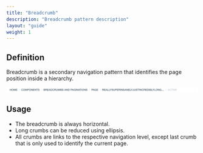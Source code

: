 ```yaml
---
title: "Breadcrumb"
description: "Breadcrumb pattern description"
layout: "guide"
weight: 1
---
```


## Definition

Breadcrumb is a secondary navigation pattern that identifies the page position inside a hierarchy.

![breadcrumb](../../../images/breadcrumb.png)

## Usage

* The breadcrumb is always horizontal.
* Long crumbs can be reduced using ellipsis.
* All crumbs are links to the respective navigation level, except last crumb that is only used to identify the current page.

